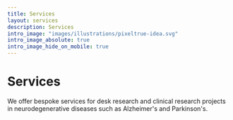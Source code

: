 ```yaml
---
title: Services
layout: services
description: Services
intro_image: "images/illustrations/pixeltrue-idea.svg"
intro_image_absolute: true
intro_image_hide_on_mobile: true
---
```


# Services

We offer bespoke services for desk research and clinical research projects in neurodegenerative diseases such as Alzheimer's and Parkinson's.

